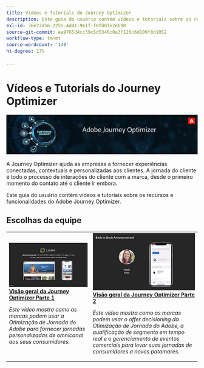 ```yaml
---
title: Vídeos e Tutorials do Journey Optimizer
description: Este guia do usuário contém vídeos e tutoriais sobre os recursos e funcionalidades do Adobe Journey Optimizer.
exl-id: 36e27d56-2255-4d41-961f-f8fd01e2d698
source-git-commit: ea9765d4cc39c5d5346c0a3f120c6d109f8d1052
workflow-type: tm+mt
source-wordcount: '148'
ht-degree: 17%

---
```



# Vídeos e Tutorials do Journey Optimizer

![](./assets/ajo-banner.png)

A Journey Optimizer ajuda as empresas a fornecer experiências conectadas, contextuais e personalizadas aos clientes. A jornada do cliente é todo o processo de interações do cliente com a marca, desde o primeiro momento do contato até o cliente ir embora.

Este guia do usuário contém vídeos e tutoriais sobre os recursos e funcionalidades do Adobe Journey Optimizer.

## Escolhas da equipe
<table>
<tr>
  <td>
    <a href="./introduction/journey-optimizer-overview-part-1.md">
      <img alt="Visão geral da Journey Optimizer Parte 1 - Fornecer jornadas omnicanais (vídeo)" src="./assets/334174.jpg"/>
    </a>
    <div>
      <a href="./introduction/journey-optimizer-overview-part-1.md">
    <strong>Visão geral da Journey Optimizer Parte 1  </strong>
    </a>
    </div>
    <p>
    <em>Este vídeo mostra como as marcas podem usar a Otimização de Jornada do Adobe para fornecer jornadas personalizadas de omnicanal aos seus consumidores.</em>
    <p>
  </td>
    <td>
    <a href="./introduction/journey-optimizer-overview-part-2.md">
      <img alt="Visão geral da Journey Optimizer Parte 2 - Fornecer jornadas omnicanais (vídeo)" src="./assets/334175.jpg"/>
    </a>
    <div>
      <a href="./introduction/journey-optimizer-overview-part-2.md">
    <strong>Visão geral da Journey Optimizer Parte 2  </strong>
    </a>
    </div>
    <p>
    <em>Este vídeo mostra como as marcas podem usar o offer decisioning da Otimização de Jornada do Adobe, a qualificação de segmento em tempo real e o gerenciamento de eventos comerciais para levar suas jornadas de consumidores a novos patamares.</em>
    <p>
  </td>
</table>




